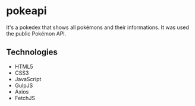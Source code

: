 # pokeapi
It's a pokedex that shows all pokémons and their informations. It was used the public Pokémon API.

## Technologies 
- HTML5
- CSS3
- JavaScript
- GulpJS
- Axios
- FetchJS


